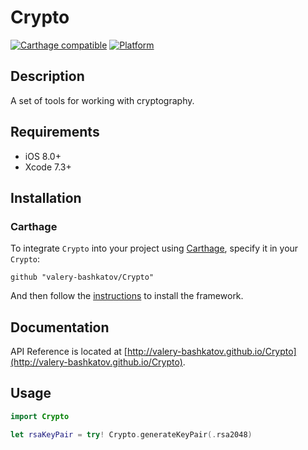 # Crypto

[![Carthage compatible](https://img.shields.io/badge/Carthage-compatible-4BC51D.svg?style=flat)](https://github.com/Carthage/Carthage)
[![Platform](https://img.shields.io/badge/platform-ios-lightgrey.svg)]()

## Description
A set of tools for working with cryptography.

## Requirements
- iOS 8.0+
- Xcode 7.3+

## Installation
### Carthage

To integrate `Crypto` into your project using [Carthage](https://github.com/Carthage/Carthage), specify it in your `Crypto`:

```
github "valery-bashkatov/Crypto"
```
And then follow the [instructions](https://github.com/Carthage/Carthage#if-youre-building-for-ios-tvos-or-watchos) to install the framework.

## Documentation
API Reference is located at [http://valery-bashkatov.github.io/Crypto](http://valery-bashkatov.github.io/Crypto).

## Usage

```swift
import Crypto

let rsaKeyPair = try! Crypto.generateKeyPair(.rsa2048)
```